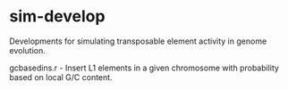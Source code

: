 # sim-develop
Developments for simulating transposable element activity in genome evolution.

gcbasedins.r - Insert L1 elements in a given chromosome with probability based on local G/C content.
